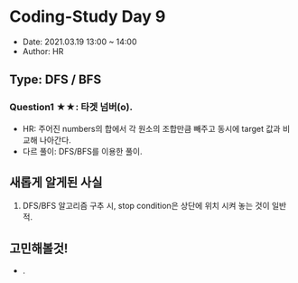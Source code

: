 # Coding-Study Day 9
* Date: 2021.03.19 13:00 ~ 14:00
* Author: HR

## Type: DFS / BFS
### Question1 ★★: 타겟 넘버(o). 
- HR: 주어진 numbers의 합에서 각 원소의 조합만큼 빼주고 동시에 target 값과 비교해 나아간다.
- 다르 풀이: DFS/BFS를 이용한 풀이.

### 
## 새롭게 알게된 사실
01. DFS/BFS 알고리즘 구추 시, stop condition은 상단에 위치 시켜 놓는 것이 일반적.   

### 
## 고민해볼것!
- .

